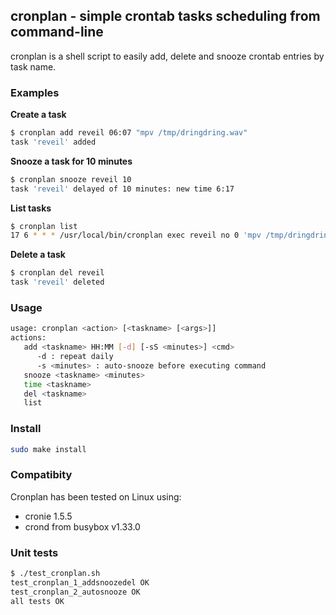 ## cronplan - simple crontab tasks scheduling from command-line

cronplan is a shell script to easily add, delete and snooze crontab entries by task name.

### Examples

**Create a task**
``` bash
$ cronplan add reveil 06:07 "mpv /tmp/dringdring.wav"
task 'reveil' added
```

**Snooze a task for 10 minutes**
``` bash
$ cronplan snooze reveil 10
task 'reveil' delayed of 10 minutes: new time 6:17
```

**List tasks**
``` bash
$ cronplan list
17 6 * * * /usr/local/bin/cronplan exec reveil no 0 'mpv /tmp/dringdring.wav'
```

**Delete a task**
``` bash
$ cronplan del reveil
task 'reveil' deleted
```

### Usage

``` bash
usage: cronplan <action> [<taskname> [<args>]]
actions:
   add <taskname> HH:MM [-d] [-sS <minutes>] <cmd>
      -d : repeat daily
      -s <minutes> : auto-snooze before executing command
   snooze <taskname> <minutes>
   time <taskname>
   del <taskname>
   list
```

### Install

``` bash
sudo make install
```

### Compatibity

Cronplan has been tested on Linux using:
* cronie 1.5.5
* crond from busybox v1.33.0

### Unit tests

``` bash
$ ./test_cronplan.sh 
test_cronplan_1_addsnoozedel OK
test_cronplan_2_autosnooze OK
all tests OK
```
